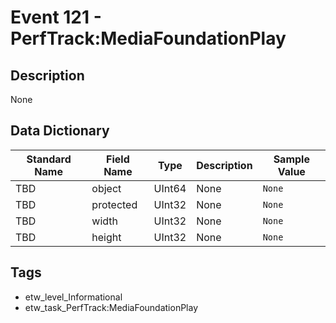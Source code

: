 # Event 121 - PerfTrack:MediaFoundationPlay

## Description
None

## Data Dictionary
|Standard Name|Field Name|Type|Description|Sample Value|
|---|---|---|---|---|
|TBD|object|UInt64|None|`None`|
|TBD|protected|UInt32|None|`None`|
|TBD|width|UInt32|None|`None`|
|TBD|height|UInt32|None|`None`|

## Tags
* etw_level_Informational
* etw_task_PerfTrack:MediaFoundationPlay